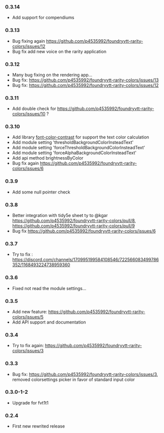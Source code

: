 ### 0.3.14

- Add support for compendiums 

### 0.3.13 

- Bug fixing again https://github.com/p4535992/foundryvtt-rarity-colors/issues/12
- Bug fix add new voice on the rarity application

### 0.3.12

- Many bug fixing on the rendering app...
- Bug fix: https://github.com/p4535992/foundryvtt-rarity-colors/issues/13
- Bug fix: https://github.com/p4535992/foundryvtt-rarity-colors/issues/12

### 0.3.11

- Add double check for https://github.com/p4535992/foundryvtt-rarity-colors/issues/10 ?

### 0.3.10

- Add library [font-color-contrast](https://github.com/russoedu/font-color-contrast) for support the text color calculation
- Add module setting 'thresholdBackgroundColorInsteadText'
- Add module setting 'forceThresholdBackgroundColorInsteadText'
- Add module setting 'forceAlphaBackgroundColorInsteadText'
- Add api method brightnessByColor
- Bug fix again https://github.com/p4535992/foundryvtt-rarity-colors/issues/6

### 0.3.9

- Add some null pointer check

### 0.3.8

- Better integration with tidy5e sheet ty to @kgar https://github.com/p4535992/foundryvtt-rarity-colors/pull/8, https://github.com/p4535992/foundryvtt-rarity-colors/pull/9
- Bug fix https://github.com/p4535992/foundryvtt-rarity-colors/issues/6

### 0.3.7

- Try to fix : https://discord.com/channels/170995199584108546/722566083499786352/1168493224738959360

### 0.3.6

- Fixed not read the module settings...

### 0.3.5

- Add new feature: https://github.com/p4535992/foundryvtt-rarity-colors/issues/5
- Add API support and documentation 

### 0.3.4 

- Try to fix again: https://github.com/p4535992/foundryvtt-rarity-colors/issues/3

### 0.3.3

- Bug fix: https://github.com/p4535992/foundryvtt-rarity-colors/issues/3, removed colorsettings picker in favor of standard input color

### 0.3.0-1-2

- Upgrade for fvt1t1

### 0.2.4

- First new rewrited release
